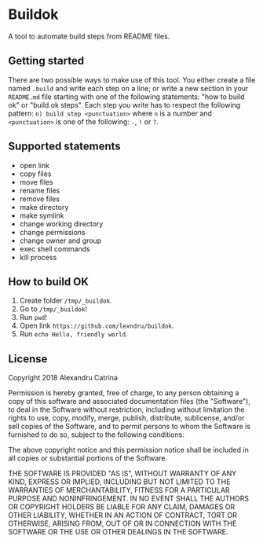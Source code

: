 # Buildok
A tool to automate build steps from README files.

## Getting started
There are two possible ways to make use of this tool. You either create a file named `.build` and write each step on a line;
or write a new section in your `README.md` file starting with one of the following statements: "how to build ok" or "build ok steps".
Each step you write has to respect the following pattern: `n) build step <punctuation>` where `n` is a number and `<punctuation>` is one of the following: `.`, `!` or `?`.

## Supported statements
 - open link
 - copy files
 - move files
 - rename files
 - remove files
 - make directory
 - make symlink
 - change working directory
 - change permissions
 - change owner and group
 - exec shell commands
 - kill process

## How to build OK
1) Create folder `/tmp/_buildok`.
2) Go to `/tmp/_buildok`!
3) Run `pwd`!
4) Open link `https://github.com/lexndru/buildok`.
5) Run `echo Hello, friendly world`.

## License
Copyright 2018 Alexandru Catrina

Permission is hereby granted, free of charge, to any person obtaining a copy
of this software and associated documentation files (the "Software"), to deal
in the Software without restriction, including without limitation the rights
to use, copy, modify, merge, publish, distribute, sublicense, and/or sell
copies of the Software, and to permit persons to whom the Software is
furnished to do so, subject to the following conditions:

The above copyright notice and this permission notice shall be included in
all copies or substantial portions of the Software.

THE SOFTWARE IS PROVIDED "AS IS", WITHOUT WARRANTY OF ANY KIND, EXPRESS OR
IMPLIED, INCLUDING BUT NOT LIMITED TO THE WARRANTIES OF MERCHANTABILITY,
FITNESS FOR A PARTICULAR PURPOSE AND NONINFRINGEMENT. IN NO EVENT SHALL THE
AUTHORS OR COPYRIGHT HOLDERS BE LIABLE FOR ANY CLAIM, DAMAGES OR OTHER
LIABILITY, WHETHER IN AN ACTION OF CONTRACT, TORT OR OTHERWISE, ARISING FROM,
OUT OF OR IN CONNECTION WITH THE SOFTWARE OR THE USE OR OTHER DEALINGS IN
THE SOFTWARE.
